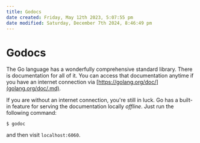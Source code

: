 ```yaml
---
title: Godocs
date created: Friday, May 12th 2023, 5:07:55 pm
date modified: Saturday, December 7th 2024, 8:46:49 pm
---
```


# Godocs

The Go language has a wonderfully comprehensive standard library. There
is documentation for all of it. You can access that documentation
anytime if you have an internet connection via
[https://golang.org/doc/](golang.org/doc/.md).

If you are without an internet connection, you\'re still in luck. Go has
a built-in feature for serving the documentation locally _offline_. Just
run the following command:

    $ godoc

and then visit `localhost:6060`.
